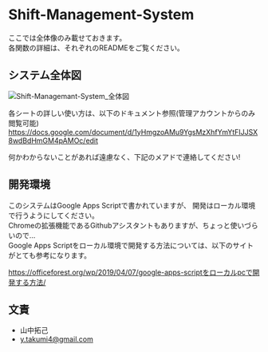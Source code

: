 # Shift-Management-System  
ここでは全体像のみ載せておきます。  
各関数の詳細は、それぞれのREADMEをご覧ください。  

## システム全体図  

![Shift-Managemant-System_全体図](https://user-images.githubusercontent.com/66234583/105381385-4afb7800-5c52-11eb-8f48-642405da8376.jpg)

各シートの詳しい使い方は、以下のドキュメント参照(管理アカウントからのみ閲覧可能)  
https://docs.google.com/document/d/1yHmgzoAMu9YgsMzXhfYmYtFIJJSX8wdBdHmGM4pAMOc/edit  

何かわからないことがあれば遠慮なく、下記のメアドで連絡してください!  

## 開発環境  

このシステムはGoogle Apps Scriptで書かれていますが、 開発はローカル環境で行うようにしてください。  
Chromeの拡張機能であるGithubアシスタントもありますが、ちょっと使いづらいので…  
Google Apps Scriptをローカル環境で開発する方法については、以下のサイトがとても参考になります。  

https://officeforest.org/wp/2019/04/07/google-apps-scriptをローカルpcで開発する方法/  

## 文責  
* 山中拓己  
* y.takumi4@gmail.com  
